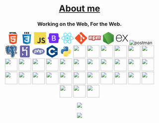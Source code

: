 <!-- 
    Github : iamjatinchauhan
-->

<h1 align="center"><a href="https://iamjatinchauhan.github.io">About me</a></h1>

<h3 align="center">Working on the Web, For the Web.</h3>

<p align="center">
<img src="https://raw.githubusercontent.com/devicons/devicon/c5378d6c2510ffa0b3e4475af95618a8048d6cf1/icons/html5/html5-original-wordmark.svg" alt=html5 width="40" height="40"/>
<img src="https://raw.githubusercontent.com/devicons/devicon/c5378d6c2510ffa0b3e4475af95618a8048d6cf1/icons/css3/css3-original-wordmark.svg" width="40" height="40"/>
<img src="https://raw.githubusercontent.com/devicons/devicon/c5378d6c2510ffa0b3e4475af95618a8048d6cf1/icons/javascript/javascript-original.svg" alt=javascript width="40" height="40"/>
<img src="https://raw.githubusercontent.com/devicons/devicon/c5378d6c2510ffa0b3e4475af95618a8048d6cf1/icons/bootstrap/bootstrap-plain.svg" alt=bootstrap width="40" height="40"/>
<img src="https://raw.githubusercontent.com/devicons/devicon/c5378d6c2510ffa0b3e4475af95618a8048d6cf1/icons/react/react-original.svg" alt=react width="40" height="40"/>
<img src="https://raw.githubusercontent.com/devicons/devicon/c5378d6c2510ffa0b3e4475af95618a8048d6cf1/icons/git/git-original.svg" alt=git width="40" height="40"/>
<img src="https://raw.githubusercontent.com/devicons/devicon/c5378d6c2510ffa0b3e4475af95618a8048d6cf1/icons/npm/npm-original-wordmark.svg" alt=npm width="40" height="40"/>
<img src="https://raw.githubusercontent.com/devicons/devicon/c5378d6c2510ffa0b3e4475af95618a8048d6cf1/icons/nodejs/nodejs-original.svg" alt=nodejs width="40" height="40"/>
<img src="https://raw.githubusercontent.com/devicons/devicon/c5378d6c2510ffa0b3e4475af95618a8048d6cf1/icons/express/express-original.svg" alt=express width="40" height="40"/>
<img src="https://cdn.jsdelivr.net/gh/devicons/devicon@latest/icons/postman/postman-original.svg" alt=postman width="40" height="40"/>
<img src="https://raw.githubusercontent.com/devicons/devicon/c5378d6c2510ffa0b3e4475af95618a8048d6cf1/icons/postgresql/postgresql-original.svg" alt=postgresql width="40" height="40"/>
<img src="https://raw.githubusercontent.com/devicons/devicon/c5378d6c2510ffa0b3e4475af95618a8048d6cf1/icons/heroku/heroku-plain.svg" alt=heroku width="40" height="40"/>
<img src="https://raw.githubusercontent.com/devicons/devicon/c5378d6c2510ffa0b3e4475af95618a8048d6cf1/icons/php/php-plain.svg" alt=ph width="40" height="40"/>
<img src="https://raw.githubusercontent.com/devicons/devicon/c5378d6c2510ffa0b3e4475af95618a8048d6cf1/icons/cplusplus/cplusplus-plain.svg" alt=cplusplus width="40" height="40"/>
<img src="https://raw.githubusercontent.com/devicons/devicon/c5378d6c2510ffa0b3e4475af95618a8048d6cf1/icons/python/python-original.svg" alt=python width="40" height="40"/>


<img src="https://cdn.jsdelivr.net/gh/devicons/devicon@latest/icons/html5/html5-original-wordmark.svg"  width="40" height="40"/>
<img src="https://cdn.jsdelivr.net/gh/devicons/devicon@latest/icons/css3/css3-original-wordmark.svg"  width="40" height="40"/>
<img src="https://cdn.jsdelivr.net/gh/devicons/devicon@latest/icons/javascript/javascript-original.svg"  width="40" height="40"/>
<img src="https://cdn.jsdelivr.net/gh/devicons/devicon@latest/icons/figma/figma-original.svg"  width="40" height="40"/>
<img src="https://cdn.jsdelivr.net/gh/devicons/devicon@latest/icons/jquery/jquery-original.svg"  width="40" height="40"/>
<img src="https://cdn.jsdelivr.net/gh/devicons/devicon@latest/icons/json/json-original.svg"  width="40" height="40"/>
<img src="https://cdn.jsdelivr.net/gh/devicons/devicon@latest/icons/bootstrap/bootstrap-original.svg"  width="40" height="40"/>
<img src="https://cdn.jsdelivr.net/gh/devicons/devicon@latest/icons/react/react-original.svg"  width="40" height="40"/>
<img src="https://cdn.jsdelivr.net/gh/devicons/devicon@latest/icons/git/git-original.svg"  width="40" height="40"/>
<img src="https://cdn.jsdelivr.net/gh/devicons/devicon@latest/icons/markdown/markdown-original.svg"  width="40" height="40"/>
<img src="https://cdn.jsdelivr.net/gh/devicons/devicon@latest/icons/npm/npm-original-wordmark.svg"  width="40" height="40"/>
<img src="https://cdn.jsdelivr.net/gh/devicons/devicon@latest/icons/nodejs/nodejs-original.svg"  width="40" height="40"/>
<img src="https://cdn.jsdelivr.net/gh/devicons/devicon@latest/icons/express/express-original.svg"  width="40" height="40"/>
<img src="https://cdn.jsdelivr.net/gh/devicons/devicon@latest/icons/postgresql/postgresql-original.svg"  width="40" height="40"/>
<img src="https://cdn.jsdelivr.net/gh/devicons/devicon@latest/icons/mysql/mysql-original-wordmark.svg"  width="40" height="40"/>
<img src="https://cdn.jsdelivr.net/gh/devicons/devicon@latest/icons/amazonwebservices/amazonwebservices-original-wordmark.svg"  width="40" height="40"/>
<img src="https://cdn.jsdelivr.net/gh/devicons/devicon@latest/icons/heroku/heroku-plain.svg"  width="40" height="40"/>
<img src="https://cdn.jsdelivr.net/gh/devicons/devicon@latest/icons/filezilla/filezilla-original.svg"  width="40" height="40"/>
<img src="https://cdn.jsdelivr.net/gh/devicons/devicon@latest/icons/jenkins/jenkins-original.svg"  width="40" height="40"/>
<img src="https://cdn.jsdelivr.net/gh/devicons/devicon@latest/icons/php/php-plain.svg"  width="40" height="40"/>
<img src="https://cdn.jsdelivr.net/gh/devicons/devicon@latest/icons/cplusplus/cplusplus-original.svg"  width="40" height="40"/>
<img src="https://cdn.jsdelivr.net/gh/devicons/devicon@latest/icons/python/python-original.svg"  width="40" height="40"/>

<img src="https://cdn.jsdelivr.net/gh/devicons/devicon@latest/icons/jira/jira-original-wordmark.svg"  width="40" height="40"/>
<img src="https://cdn.jsdelivr.net/gh/devicons/devicon@latest/icons/bitbucket/bitbucket-original.svg"  width="40" height="40"/>
<img src="https://cdn.jsdelivr.net/gh/devicons/devicon@latest/icons/confluence/confluence-original.svg"  width="40" height="40"/>
<img src="https://cdn.jsdelivr.net/gh/devicons/devicon@latest/icons/apache/apache-original.svg"  width="40" height="40"/>
<img src="https://cdn.jsdelivr.net/gh/devicons/devicon@latest/icons/composer/composer-original.svg"  width="40" height="40"/>
<img src="https://cdn.jsdelivr.net/gh/devicons/devicon@latest/icons/vscode/vscode-original.svg"  width="40" height="40"/>
<img src="https://cdn.jsdelivr.net/gh/devicons/devicon@latest/icons/eclipse/eclipse-original.svg"  width="40" height="40"/>
<img src="https://cdn.jsdelivr.net/gh/devicons/devicon@latest/icons/postman/postman-original.svg"  width="40" height="40"/>
<img src="https://cdn.jsdelivr.net/gh/devicons/devicon@latest/icons/anaconda/anaconda-original.svg"  width="40" height="40"/>


</p>

<p align="center"> <img src=https://github-readme-stats.vercel.app/api?username=iamjatinchauhan&count_private=true&show_icons=true/> </p>

<p align="center"> <img src=https://visitor-badge.glitch.me/badge?page_id=iamjatinchauhan> </p>
